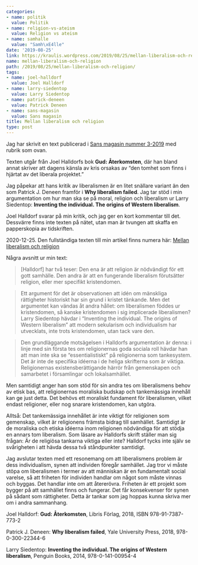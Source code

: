 ```yaml
---
categories:
- name: politik
  value: Politik
- name: religion-vs-ateism
  value: Religion vs ateism
- name: samhalle
  value: "Samh\xE4lle"
date: '2019-08-25'
link: https://kraulis.wordpress.com/2019/08/25/mellan-liberalism-och-religion/
name: mellan-liberalism-och-religion
path: /2019/08/25/mellan-liberalism-och-religion/
tags:
- name: joel-halldorf
  value: Joel Halldorf
- name: larry-siedentop
  value: Larry Siedentop
- name: patrick-deneen
  value: Patrick Deneen
- name: sans-magasin
  value: Sans magasin
title: Mellan liberalism och religion
type: post
---
```

Jag har skrivit en text publicerad i [Sans magasin nummer 3-2019](https://fritanke.se/sans/sans-nr-3-%e2%80%a2-2019/) med rubrik som ovan.

Texten utgår från Joel Halldorfs bok **Gud: Återkomsten**, där han bland annat skriver att dagens känsla av kris orsakas av “den tomhet som finns i hjärtat av det liberala projektet.”

Jag påpekar att hans kritik av liberalismen är en litet snällare variant än den som Patrick J. Deneen framför i **Why liberalism failed**. Jag tar stöd i min argumentation om hur man ska se på moral, religion och liberalism ur Larry Siedentop: **Inventing the individual. The origins of Western liberalism**.

Joel Halldorf svarar på min kritik, och jag ger en kort kommentar till det. Dessvärre finns inte texten på nätet, utan man är tvungen att skaffa en papperskopia av tidskriften.

2020-12-25. Den fullständiga texten till min artikel finns numera här: [Mellan liberalism och religion](/2020/12/25/mellan-liberalism-och-religion-2/)

Några avsnitt ur min text:

> [Halldorf] har två teser: Den ena är att religion är nödvändigt för ett gott samhälle. Den andra är att en fungerande liberalism förutsätter religion, eller mer specifikt kristendomen.

> Ett argument för det är observationen att idén om mänskliga rättigheter historiskt har sin grund i kristet tänkande. Men det argumentet kan vändas åt andra hållet: om liberalismen föddes ur kristendomen, så kanske kristendomen i sig implicerade liberalismen? Larry Siedentop hävdar i “Inventing the individual. The origins of Western liberalism” att modern sekularism och individualism har utvecklats, inte trots kristendomen, utan tack vare den.

> Den grundläggande motsägelsen i Halldorfs argumentation är denna: i linje med sin första tes om religionernas goda sociala roll hävdar han att man inte ska se “essentialistiskt” på religionerna som tankesystem. Det är inte de specifika idéerna i de heliga skrifterna som är viktiga. Religionernas existensberättigande härrör från gemenskapen och samarbetet i församlingar och lokalsamhället.

Men samtidigt anger han som stöd för sin andra tes om liberalismens behov av etisk bas, att religionernas moraliska budskap och tankemässiga innehåll kan ge just detta. Det behövs ett moraliskt fundament för liberalismen, vilket endast religioner, eller nog snarare kristendomen, kan utgöra.

Alltså: Det tankemässiga innehållet är inte viktigt för religionen som gemenskap, vilket är religionens främsta bidrag till samhället. Samtidigt är de moraliska och etiska idéerna inom religionen nödvändiga för att stödja en annars tom liberalism. Som läsare av Halldorfs skrift ställer man sig frågan: Är de religiösa tankarna viktiga eller inte? Halldorf tycks inte själv se svårigheten i att hävda dessa två ståndpunkter samtidigt.

Jag avslutar texten med ett resonemang om att liberalismens problem är dess individualism, synen att individen föregår samhället. Jag tror vi måste stöpa om liberalismen i termer av att människan är en fundamentalt social varelse, så att friheten för individen handlar om något som måste vinnas och byggas. Det handlar inte om att återerövra. Friheten är ett projekt som bygger på att samhället finns och fungerar. Det får konsekvenser för synen på sådant som rättigheter. Detta är tankar som jag hoppas kunna skriva mer om i andra sammanhang.

Joel Halldorf: **Gud: Återkomsten**, Libris Förlag, 2018, ISBN 978-91-7387-773-2

Patrick J. Deneen: **Why liberalism failed**, Yale University Press, 2018, 978-0-300-22344-6

Larry Siedentop: **Inventing the individual. The origins of Western liberalism**, Penguin Books, 2014, 978-0-141-00954-4

